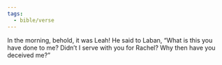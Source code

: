 ```yaml
---
tags:
  - bible/verse
---
```

In the morning, behold, it was Leah! He said to Laban, “What is this you have done to me? Didn’t I serve with you for Rachel? Why then have you deceived me?”